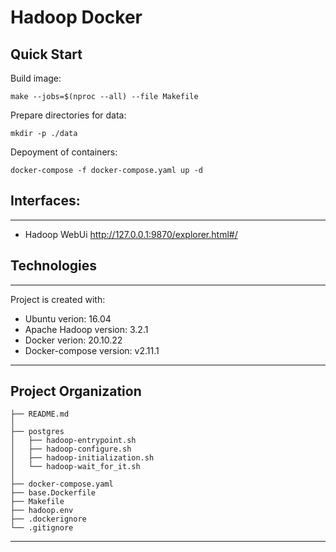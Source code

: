 # Hadoop Docker

## Quick Start

Build image:
~~~
make --jobs=$(nproc --all) --file Makefile 
~~~

Prepare directories for data:
~~~
mkdir -p ./data
~~~

Depoyment of containers:
~~~
docker-compose -f docker-compose.yaml up -d
~~~


## Interfaces:
---
* Hadoop WebUi http://127.0.0.1:9870/explorer.html#/


## Technologies
---
Project is created with:
* Ubuntu verion: 16.04
* Apache Hadoop version: 3.2.1
* Docker verion: 20.10.22
* Docker-compose version: v2.11.1

___
Project Organization
---

    ├── README.md
    │
    ├── postgres  
    │   ├── hadoop-entrypoint.sh
    │   ├── hadoop-configure.sh 
    │   ├── hadoop-initialization.sh
    │   └── hadoop-wait_for_it.sh 
    │ 
    ├── docker-compose.yaml
    ├── base.Dockerfile
    ├── Makefile
    ├── hadoop.env
    ├── .dockerignore
    └── .gitignore

---